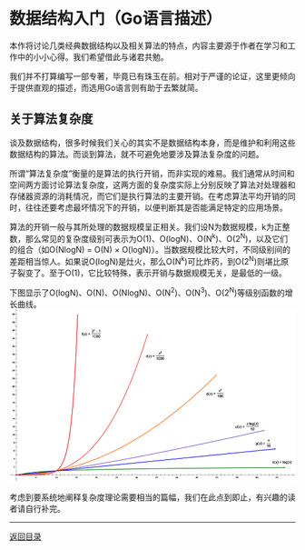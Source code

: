 # 数据结构入门（Go语言描述）

本作将讨论几类经典数据结构以及相关算法的特点，内容主要源于作者在学习和工作中的小小心得。我们希望借此与诸君共勉。

我们并不打算编写一部专著，毕竟已有珠玉在前。相对于严谨的论证，这里更倾向于提供直观的描述，而选用Go语言则有助于去繁就简。

## 关于算法复杂度
谈及数据结构，很多时候我们关心的其实不是数据结构本身，而是维护和利用这些数据结构的算法。而谈到算法，就不可避免地要涉及算法复杂度的问题。

所谓“算法复杂度”衡量的是算法的执行开销，而非实现的难易。我们通常从时间和空间两方面讨论算法复杂度，这两方面的复杂度实际上分别反映了算法对处理器和存储器资源的消耗情况，而它们是执行算法的主要开销。在考虑算法平均开销的同时，往往还要考虑最坏情况下的开销，以便判断其是否能满足特定的应用场景。 

算法的开销一般与其所处理的数据规模呈正相关。我们设N为数据规模，k为正整数，那么常见的复杂度级别可表示为O(1)、O(logN)、O(N<sup>k</sup>)、O(2<sup>N</sup>)，以及它们的组合（如O(NlogN) = O(N) × O(logN)）。当数据规模比较大时，不同级别间的差距相当惊人。如果说O(logN)是灶火，那么O(N<sup>k</sup>)可比炸药，到O(2<sup>N</sup>)则堪比原子裂变了。至于O(1)，它比较特殊，表示开销与数据规模无关，是最低的一级。

下图显示了O(logN)、O(N)、O(NlogN)、O(N<sup>2</sup>)、O(N<sup>3</sup>)、O(2<sup>N</sup>)等级别函数的增长曲线。  
![](images/preface.png)

考虑到要系统地阐释复杂度理论需要相当的篇幅，我们在此点到即止，有兴趣的读者请自行补完。

---
[返回目录](index.md)